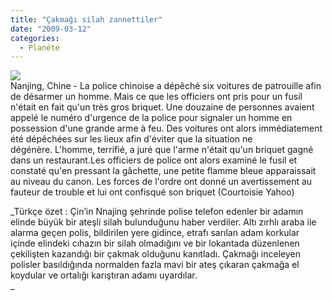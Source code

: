 ```yaml
---
title: "Çakmağı silah zannettiler"
date: "2009-03-12"
categories: 
  - Planéte
---
```


![](../uploads/image/keitai21de1a.jpg)  
Nanjing, Chine - La police chinoise a dépêché six voitures de patrouille afin de désarmer un homme. Mais ce que les officiers ont pris pour un fusil n'était en fait qu'un très gros briquet. Une douzaine de personnes avaient appelé le numéro d'urgence de la police pour signaler un homme en possession d'une grande arme à feu. Des voitures ont alors immédiatement été dépêchées sur les lieux afin d'éviter que la situation ne dégénère. L'homme, terrifié, a juré que l'arme n'était qu'un briquet gagné dans un restaurant.Les officiers de police ont alors examiné le fusil et constaté qu'en pressant la gâchette, une petite flamme bleue apparaissait au niveau du canon. Les forces de l'ordre ont donné un avertissement au fauteur de trouble et lui ont confisqué son briquet (Courtoisie Yahoo)

_Türkçe özet : Çin’in Nnajing şehrinde polise telefon edenler bir adamın elinde büyük bir ateşli silah bulunduğunu haber verdiler. Altı zırhlı araba ile alarma geçen polis, bildirilen yere gidince, etrafı sarılan adam korkular içinde elindeki cıhazın bir silah olmadığını ve bir lokantada düzenlenen çekilişten kazandığı bir çakmak olduğunu kanıtladı. Çakmağı inceleyen polisler basıldığında normalden fazla mavi bir ateş çıkaran çakmağa el koydular ve ortalığı karıştıran adamı uyardılar.  
_
